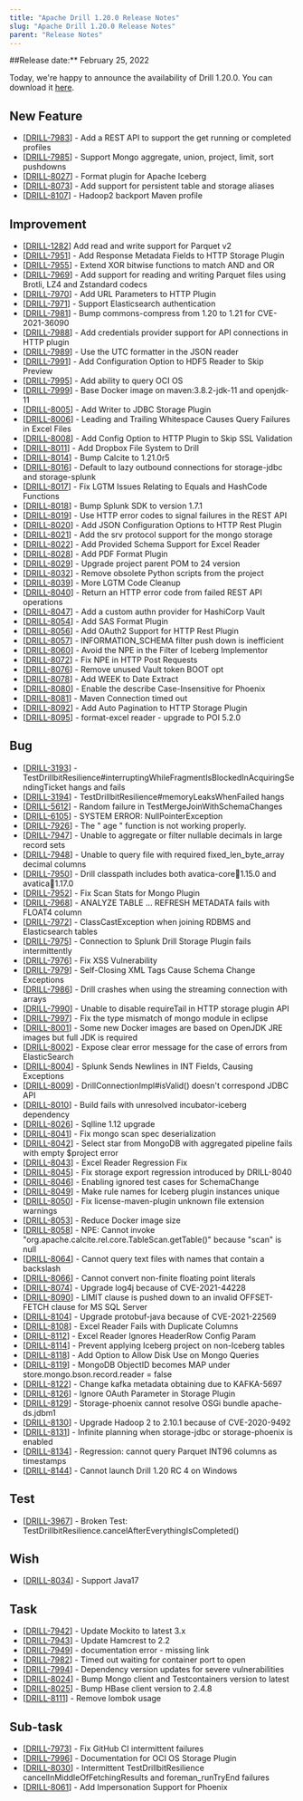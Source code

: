 ```yaml
---
title: "Apache Drill 1.20.0 Release Notes"
slug: "Apache Drill 1.20.0 Release Notes"
parent: "Release Notes"
---
```


##Release date:**  February 25, 2022

Today, we're happy to announce the availability of Drill 1.20.0. You can download it [here](https://drill.apache.org/download/).

## New Feature
* [[DRILL-7983](https://issues.apache.org/jira/browse/DRILL-7983)] - Add a REST API to support the get running or completed profiles
* [[DRILL-7985](https://issues.apache.org/jira/browse/DRILL-7985)] - Support Mongo aggregate, union, project, limit, sort pushdowns
* [[DRILL-8027](https://issues.apache.org/jira/browse/DRILL-8027)] - Format plugin for Apache Iceberg
* [[DRILL-8073](https://issues.apache.org/jira/browse/DRILL-8073)] - Add support for persistent table and storage aliases
* [[DRILL-8107](https://issues.apache.org/jira/browse/DRILL-8107)] - Hadoop2 backport Maven profile

## Improvement
* [[DRILL-1282](https://issues.apache.org/jira/browse/DRILL-1282)] Add read and write support for Parquet v2
* [[DRILL-7951](https://issues.apache.org/jira/browse/DRILL-7951)] - Add Response Metadata Fields to HTTP Storage Plugin
* [[DRILL-7955](https://issues.apache.org/jira/browse/DRILL-7955)] - Extend XOR bitwise functions to match AND and OR
* [[DRILL-7969](https://issues.apache.org/jira/browse/DRILL-7969)] - Add support for reading and writing Parquet files using Brotli, LZ4 and Zstandard codecs
* [[DRILL-7970](https://issues.apache.org/jira/browse/DRILL-7970)] - Add URL Parameters to HTTP Plugin
* [[DRILL-7971](https://issues.apache.org/jira/browse/DRILL-7971)] - Support Elasticsearch authentication
* [[DRILL-7981](https://issues.apache.org/jira/browse/DRILL-7981)] - Bump commons-compress from 1.20 to 1.21 for CVE-2021-36090
* [[DRILL-7988](https://issues.apache.org/jira/browse/DRILL-7988)] - Add credentials provider support for API connections in HTTP plugin
* [[DRILL-7989](https://issues.apache.org/jira/browse/DRILL-7989)] - Use the UTC formatter in the JSON reader
* [[DRILL-7991](https://issues.apache.org/jira/browse/DRILL-7991)] - Add Configuration Option to HDF5 Reader to Skip Preview
* [[DRILL-7995](https://issues.apache.org/jira/browse/DRILL-7995)] - Add ability to query OCI OS 
* [[DRILL-7999](https://issues.apache.org/jira/browse/DRILL-7999)] - Base Docker image on maven:3.8.2-jdk-11 and openjdk-11
* [[DRILL-8005](https://issues.apache.org/jira/browse/DRILL-8005)] - Add Writer to JDBC Storage Plugin
* [[DRILL-8006](https://issues.apache.org/jira/browse/DRILL-8006)] - Leading and Trailing Whitespace Causes Query Failures in Excel Files
* [[DRILL-8008](https://issues.apache.org/jira/browse/DRILL-8008)] - Add Config Option to HTTP Plugin to Skip SSL Validation
* [[DRILL-8011](https://issues.apache.org/jira/browse/DRILL-8011)] - Add Dropbox File System to Drill
* [[DRILL-8014](https://issues.apache.org/jira/browse/DRILL-8014)] - Bump Calcite to 1.21.0r5
* [[DRILL-8016](https://issues.apache.org/jira/browse/DRILL-8016)] - Default to lazy outbound connections for storage-jdbc and storage-splunk
* [[DRILL-8017](https://issues.apache.org/jira/browse/DRILL-8017)] - Fix LGTM Issues Relating to Equals and HashCode Functions
* [[DRILL-8018](https://issues.apache.org/jira/browse/DRILL-8018)] - Bump Splunk SDK to version 1.7.1
* [[DRILL-8019](https://issues.apache.org/jira/browse/DRILL-8019)] - Use HTTP error codes to signal failures in the REST API
* [[DRILL-8020](https://issues.apache.org/jira/browse/DRILL-8020)] - Add JSON Configuration Options to HTTP Rest Plugin
* [[DRILL-8021](https://issues.apache.org/jira/browse/DRILL-8021)] - Add the srv protocol support for the mongo storage
* [[DRILL-8022](https://issues.apache.org/jira/browse/DRILL-8022)] - Add Provided Schema Support for Excel Reader
* [[DRILL-8028](https://issues.apache.org/jira/browse/DRILL-8028)] - Add PDF Format Plugin
* [[DRILL-8029](https://issues.apache.org/jira/browse/DRILL-8029)] - Upgrade project parent POM to 24 version
* [[DRILL-8032](https://issues.apache.org/jira/browse/DRILL-8032)] - Remove obsolete Python scripts from the project
* [[DRILL-8039](https://issues.apache.org/jira/browse/DRILL-8039)] - More LGTM Code Cleanup
* [[DRILL-8040](https://issues.apache.org/jira/browse/DRILL-8040)] - Return an HTTP error code from failed REST API operations
* [[DRILL-8047](https://issues.apache.org/jira/browse/DRILL-8047)] - Add a custom authn provider for HashiCorp Vault
* [[DRILL-8054](https://issues.apache.org/jira/browse/DRILL-8054)] - Add SAS Format Plugin
* [[DRILL-8056](https://issues.apache.org/jira/browse/DRILL-8056)] - Add OAuth2 Support for HTTP Rest Plugin
* [[DRILL-8057](https://issues.apache.org/jira/browse/DRILL-8057)] - INFORMATION_SCHEMA filter push down is inefficient
* [[DRILL-8060](https://issues.apache.org/jira/browse/DRILL-8060)] - Avoid the NPE in the Filter of Iceberg Implementor
* [[DRILL-8072](https://issues.apache.org/jira/browse/DRILL-8072)] - Fix NPE in HTTP Post Requests
* [[DRILL-8076](https://issues.apache.org/jira/browse/DRILL-8076)] - Remove unused Vault token BOOT opt
* [[DRILL-8078](https://issues.apache.org/jira/browse/DRILL-8078)] - Add WEEK to Date Extract
* [[DRILL-8080](https://issues.apache.org/jira/browse/DRILL-8080)] - Enable the describe Case-Insensitive for Phoenix
* [[DRILL-8081](https://issues.apache.org/jira/browse/DRILL-8081)] - Maven Connection timed out
* [[DRILL-8092](https://issues.apache.org/jira/browse/DRILL-8092)] - Add Auto Pagination to HTTP Storage Plugin
* [[DRILL-8095](https://issues.apache.org/jira/browse/DRILL-8095)] - format-excel reader - upgrade to POI 5.2.0

## Bug
* [[DRILL-3193](https://issues.apache.org/jira/browse/DRILL-3193)] - TestDrillbitResilience#interruptingWhileFragmentIsBlockedInAcquiringSendingTicket hangs and fails
* [[DRILL-3194](https://issues.apache.org/jira/browse/DRILL-3194)] - TestDrillbitResilience#memoryLeaksWhenFailed hangs
* [[DRILL-5612](https://issues.apache.org/jira/browse/DRILL-5612)] - Random failure in TestMergeJoinWithSchemaChanges
* [[DRILL-6105](https://issues.apache.org/jira/browse/DRILL-6105)] - SYSTEM ERROR: NullPointerException
* [[DRILL-7926](https://issues.apache.org/jira/browse/DRILL-7926)] - The " age " function is not working properly.
* [[DRILL-7947](https://issues.apache.org/jira/browse/DRILL-7947)] - Unable to aggregate or filter nullable decimals in large record sets
* [[DRILL-7948](https://issues.apache.org/jira/browse/DRILL-7948)] - Unable to query file with required fixed_len_byte_array decimal columns
* [[DRILL-7950](https://issues.apache.org/jira/browse/DRILL-7950)] - Drill classpath includes both avatica-core:jar:1.15.0 and avatica:jar:1.17.0
* [[DRILL-7952](https://issues.apache.org/jira/browse/DRILL-7952)] - Fix Scan Stats for Mongo Plugin
* [[DRILL-7968](https://issues.apache.org/jira/browse/DRILL-7968)] - ANALYZE TABLE ... REFRESH METADATA fails with FLOAT4 column 
* [[DRILL-7972](https://issues.apache.org/jira/browse/DRILL-7972)] - ClassCastException when joining RDBMS and Elasticsearch tables
* [[DRILL-7975](https://issues.apache.org/jira/browse/DRILL-7975)] - Connection to Splunk Drill Storage Plugin fails intermittently
* [[DRILL-7976](https://issues.apache.org/jira/browse/DRILL-7976)] - Fix XSS Vulnerability
* [[DRILL-7979](https://issues.apache.org/jira/browse/DRILL-7979)] - Self-Closing XML Tags Cause Schema Change Exceptions
* [[DRILL-7986](https://issues.apache.org/jira/browse/DRILL-7986)] - Drill crashes when using the streaming connection with arrays
* [[DRILL-7990](https://issues.apache.org/jira/browse/DRILL-7990)] - Unable to disable requireTail in HTTP storage plugin API
* [[DRILL-7997](https://issues.apache.org/jira/browse/DRILL-7997)] - Fix the type mismatch of mongo module in eclipse
* [[DRILL-8001](https://issues.apache.org/jira/browse/DRILL-8001)] - Some new Docker images are based on OpenJDK JRE images but full JDK is required
* [[DRILL-8002](https://issues.apache.org/jira/browse/DRILL-8002)] - Expose clear error message for the case of errors  from ElasticSearch
* [[DRILL-8004](https://issues.apache.org/jira/browse/DRILL-8004)] - Splunk Sends Newlines in INT Fields, Causing Exceptions
* [[DRILL-8009](https://issues.apache.org/jira/browse/DRILL-8009)] - DrillConnectionImpl#isValid() doesn't correspond JDBC API
* [[DRILL-8010](https://issues.apache.org/jira/browse/DRILL-8010)] - Build fails with unresolved incubator-iceberg dependency
* [[DRILL-8026](https://issues.apache.org/jira/browse/DRILL-8026)] - Sqlline 1.12 upgrade
* [[DRILL-8041](https://issues.apache.org/jira/browse/DRILL-8041)] - Fix mongo scan spec deserialization
* [[DRILL-8042](https://issues.apache.org/jira/browse/DRILL-8042)] - Select star from MongoDB with aggregated pipeline fails with empty $project error
* [[DRILL-8043](https://issues.apache.org/jira/browse/DRILL-8043)] - Excel Reader Regression Fix
* [[DRILL-8045](https://issues.apache.org/jira/browse/DRILL-8045)] - Fix storage export regression introduced by DRILL-8040
* [[DRILL-8046](https://issues.apache.org/jira/browse/DRILL-8046)] - Enabling ignored test cases for SchemaChange
* [[DRILL-8049](https://issues.apache.org/jira/browse/DRILL-8049)] - Make rule names for Iceberg plugin instances unique
* [[DRILL-8050](https://issues.apache.org/jira/browse/DRILL-8050)] - Fix license-maven-plugin unknown file extension warnings 
* [[DRILL-8053](https://issues.apache.org/jira/browse/DRILL-8053)] - Reduce Docker image size
* [[DRILL-8058](https://issues.apache.org/jira/browse/DRILL-8058)] - NPE: Cannot invoke "org.apache.calcite.rel.core.TableScan.getTable()" because "scan" is null
* [[DRILL-8064](https://issues.apache.org/jira/browse/DRILL-8064)] - Cannot query text files with names that contain a backslash
* [[DRILL-8066](https://issues.apache.org/jira/browse/DRILL-8066)] - Cannot convert non-finite floating point literals
* [[DRILL-8074](https://issues.apache.org/jira/browse/DRILL-8074)] - Upgrade log4j because of CVE-2021-44228
* [[DRILL-8090](https://issues.apache.org/jira/browse/DRILL-8090)] - LIMIT clause is pushed down to an invalid OFFSET-FETCH clause for MS SQL Server 
* [[DRILL-8104](https://issues.apache.org/jira/browse/DRILL-8104)] - Upgrade protobuf-java because of CVE-2021-22569
* [[DRILL-8108](https://issues.apache.org/jira/browse/DRILL-8108)] - Excel Reader Fails with Duplicate Columns
* [[DRILL-8112](https://issues.apache.org/jira/browse/DRILL-8112)] - Excel Reader Ignores HeaderRow Config Param
* [[DRILL-8114](https://issues.apache.org/jira/browse/DRILL-8114)] - Prevent applying Iceberg project on non-Iceberg tables
* [[DRILL-8118](https://issues.apache.org/jira/browse/DRILL-8118)] - Add Option to Allow Disk Use on Mongo Queries
* [[DRILL-8119](https://issues.apache.org/jira/browse/DRILL-8119)] - MongoDB ObjectID becomes MAP under store.mongo.bson.record.reader = false
* [[DRILL-8122](https://issues.apache.org/jira/browse/DRILL-8122)] - Change kafka metadata obtaining due to KAFKA-5697
* [[DRILL-8126](https://issues.apache.org/jira/browse/DRILL-8126)] - Ignore OAuth Parameter in Storage Plugin
* [[DRILL-8129](https://issues.apache.org/jira/browse/DRILL-8129)] - Storage-phoenix cannot resolve OSGi bundle apache-ds.jdbm1
* [[DRILL-8130](https://issues.apache.org/jira/browse/DRILL-8130)] - Upgrade Hadoop 2 to 2.10.1 because of CVE-2020-9492
* [[DRILL-8131](https://issues.apache.org/jira/browse/DRILL-8131)] - Infinite planning when storage-jdbc or storage-phoenix is enabled
* [[DRILL-8134](https://issues.apache.org/jira/browse/DRILL-8134)] - Regression: cannot query Parquet INT96 columns as timestamps
* [[DRILL-8144](https://issues.apache.org/jira/browse/DRILL-8144)] - Cannot launch Drill 1.20 RC 4 on Windows

## Test
* [[DRILL-3967](https://issues.apache.org/jira/browse/DRILL-3967)] - Broken Test: TestDrillbitResilience.cancelAfterEverythingIsCompleted()

## Wish
* [[DRILL-8034](https://issues.apache.org/jira/browse/DRILL-8034)] - Support Java17

## Task
* [[DRILL-7942](https://issues.apache.org/jira/browse/DRILL-7942)] - Update Mockito to latest 3.x
* [[DRILL-7943](https://issues.apache.org/jira/browse/DRILL-7943)] - Update Hamcrest to 2.2
* [[DRILL-7949](https://issues.apache.org/jira/browse/DRILL-7949)] - documentation error - missing link
* [[DRILL-7982](https://issues.apache.org/jira/browse/DRILL-7982)] - Timed out waiting for container port to open
* [[DRILL-7994](https://issues.apache.org/jira/browse/DRILL-7994)] - Dependency version updates for severe vulnerabilities
* [[DRILL-8024](https://issues.apache.org/jira/browse/DRILL-8024)] - Bump Mongo client and Testcontainers version to latest
* [[DRILL-8025](https://issues.apache.org/jira/browse/DRILL-8025)] - Bump HBase client version to 2.4.8
* [[DRILL-8111](https://issues.apache.org/jira/browse/DRILL-8111)] - Remove lombok usage

## Sub-task
* [[DRILL-7973](https://issues.apache.org/jira/browse/DRILL-7973)] - Fix GitHub CI intermittent failures
* [[DRILL-7996](https://issues.apache.org/jira/browse/DRILL-7996)] - Documentation for OCI OS Storage Plugin
* [[DRILL-8030](https://issues.apache.org/jira/browse/DRILL-8030)] - Intermittent TestDrillbitResilience cancelInMiddleOfFetchingResults and foreman_runTryEnd failures
* [[DRILL-8061](https://issues.apache.org/jira/browse/DRILL-8061)] - Add Impersonation Support for Phoenix
